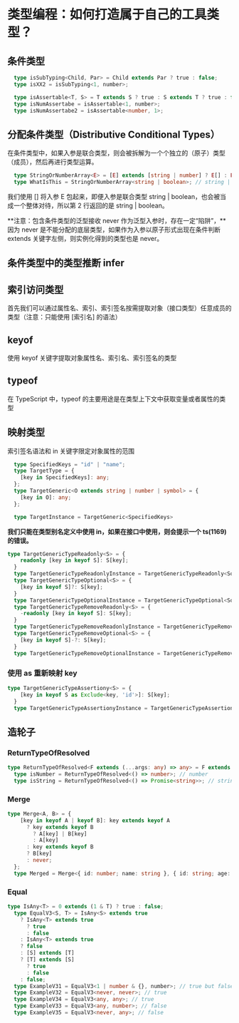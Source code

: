 # 类型编程：如何打造属于自己的工具类型？

## 条件类型

```typescript
  type isSubTyping<Child, Par> = Child extends Par ? true : false;
  type isXX2 = isSubTyping<1, number>;

  type isAssertable<T, S> = T extends S ? true : S extends T ? true : false;
  type isNumAssertabe = isAssertable<1, number>;
  type isNumAssertabe2 = isAssertable<number, 1>;
```

## 分配条件类型（Distributive Conditional Types）

在条件类型中，如果入参是联合类型，则会被拆解为一个个独立的（原子）类型（成员），然后再进行类型运算。

```typescript
  type StringOrNumberArray<E> = [E] extends [string | number] ? E[] : E;
  type WhatIsThis = StringOrNumberArray<string | boolean>; // string | boolean
```

我们使用 [] 将入参 E 包起来，即便入参是联合类型 string | boolean，也会被当成一个整体对待，所以第 2 行返回的是 string | boolean。

**注意：包含条件类型的泛型接收 never 作为泛型入参时，存在一定“陷阱”，**因为 never 是不能分配的底层类型，如果作为入参以原子形式出现在条件判断 extends 关键字左侧，则实例化得到的类型也是 never。

## 条件类型中的类型推断 infer

## 索引访问类型

首先我们可以通过属性名、索引、索引签名按需提取对象（接口类型）任意成员的类型（注意：只能使用 [索引名] 的语法）

## keyof

使用 keyof 关键字提取对象属性名、索引名、索引签名的类型

## typeof

在 TypeScript 中，typeof 的主要用途是在类型上下文中获取变量或者属性的类型

## 映射类型

索引签名语法和 in 关键字限定对象属性的范围

```typescript
  type SpecifiedKeys = "id" | "name";
  type TargetType = {
    [key in SpecifiedKeys]: any;
  };
  type TargetGeneric<O extends string | number | symbol> = {
    [key in O]: any;
  };

  type TargetInstance = TargetGeneric<SpecifiedKeys>
```

**我们只能在类型别名定义中使用 in，如果在接口中使用，则会提示一个 ts(1169) 的错误。**

```typescript
type TargetGenericTypeReadonly<S> = {
    readonly [key in keyof S]: S[key];
  }
  type TargetGenericTypeReadonlyInstance = TargetGenericTypeReadonly<SourceInterface>; // { readonly id: number; readonly name?: string | undefined }
  type TargetGenericTypeOptional<S> = {
    [key in keyof S]?: S[key];
  }
  type TargetGenericTypeOptionalInstance = TargetGenericTypeOptional<SourceInterface>; // { readonly id?: number; readonly name?: string | undefined }
  type TargetGenericTypeRemoveReadonly<S> = {
    -readonly [key in keyof S]: S[key];
  }
  type TargetGenericTypeRemoveReadonlyInstance = TargetGenericTypeRemoveReadonly<SourceInterface>; // { id: number; name?: string | undefined }
  type TargetGenericTypeRemoveOptional<S> = {
    [key in keyof S]-?: S[key];
  }
  type TargetGenericTypeRemoveOptionalInstance = TargetGenericTypeRemoveOptional<SourceInterface>; // { readonly id: number; name: string }
```

### 使用 as 重新映射 key

```typescript
type TargetGenericTypeAssertiony<S> = {
    [key in keyof S as Exclude<key, 'id'>]: S[key];
  }
  type TargetGenericTypeAssertionyInstance = TargetGenericTypeAssertiony<SourceInterface>; // { name?: string | undefined; }
```

## 造轮子

### ReturnTypeOfResolved

```typescript
type ReturnTypeOfResolved<F extends (...args: any) => any> = F extends (...args: any[]) => Promise<infer R> ? R : ReturnType<F>;
  type isNumber = ReturnTypeOfResolved<() => number>; // number
  type isString = ReturnTypeOfResolved<() => Promise<string>>; // string
```

### Merge

```typescript
type Merge<A, B> = {
    [key in keyof A | keyof B]: key extends keyof A
      ? key extends keyof B
        ? A[key] | B[key]
        : A[key]
      : key extends keyof B
      ? B[key]
      : never;
  };
  type Merged = Merge<{ id: number; name: string }, { id: string; age: number }>;
```

### Equal

```typescript
type IsAny<T> = 0 extends (1 & T) ? true : false;
  type EqualV3<S, T> = IsAny<S> extends true
    ? IsAny<T> extends true
      ? true
      : false
    : IsAny<T> extends true
    ? false
    : [S] extends [T]
    ? [T] extends [S]
      ? true
      : false
    : false;
  type ExampleV31 = EqualV3<1 | number & {}, number>; // true but false got
  type ExampleV32 = EqualV3<never, never>; // true
  type ExampleV34 = EqualV3<any, any>; // true
  type ExampleV33 = EqualV3<any, number>; // false
  type ExampleV35 = EqualV3<never, any>; // false 
```
